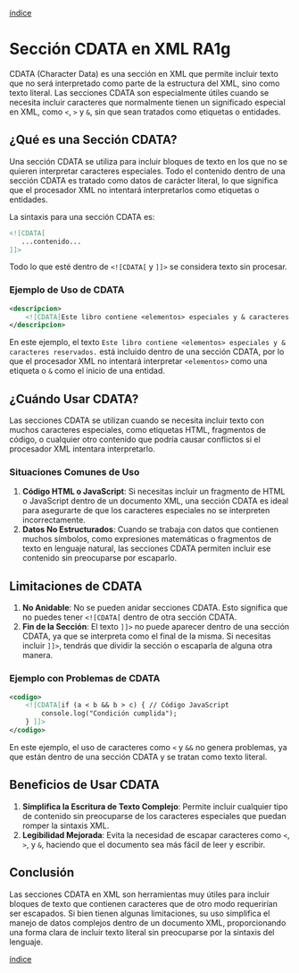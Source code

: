 [índice](./LM0400_indice.md)

# Sección CDATA en XML RA1g

CDATA (Character Data) es una sección en XML que permite incluir texto que no será interpretado como parte de la estructura del XML, sino como texto literal. Las secciones CDATA son especialmente útiles cuando se necesita incluir caracteres que normalmente tienen un significado especial en XML, como `<`, `>` y `&`, sin que sean tratados como etiquetas o entidades.

## ¿Qué es una Sección CDATA?

Una sección CDATA se utiliza para incluir bloques de texto en los que no se quieren interpretar caracteres especiales. Todo el contenido dentro de una sección CDATA es tratado como datos de carácter literal, lo que significa que el procesador XML no intentará interpretarlos como etiquetas o entidades.

La sintaxis para una sección CDATA es:

```xml
<![CDATA[
   ...contenido...
]]>
```

Todo lo que esté dentro de `<![CDATA[` y `]]>` se considera texto sin procesar.

### Ejemplo de Uso de CDATA

```xml
<descripcion>
    <![CDATA[Este libro contiene <elementos> especiales y & caracteres reservados.]]>
</descripcion>
```

En este ejemplo, el texto `Este libro contiene <elementos> especiales y & caracteres reservados.` está incluido dentro de una sección CDATA, por lo que el procesador XML no intentará interpretar `<elementos>` como una etiqueta o `&` como el inicio de una entidad.

## ¿Cuándo Usar CDATA?

Las secciones CDATA se utilizan cuando se necesita incluir texto con muchos caracteres especiales, como etiquetas HTML, fragmentos de código, o cualquier otro contenido que podría causar conflictos si el procesador XML intentara interpretarlo.

### Situaciones Comunes de Uso
1. **Código HTML o JavaScript**: Si necesitas incluir un fragmento de HTML o JavaScript dentro de un documento XML, una sección CDATA es ideal para asegurarte de que los caracteres especiales no se interpreten incorrectamente.
2. **Datos No Estructurados**: Cuando se trabaja con datos que contienen muchos símbolos, como expresiones matemáticas o fragmentos de texto en lenguaje natural, las secciones CDATA permiten incluir ese contenido sin preocuparse por escaparlo.

## Limitaciones de CDATA

1. **No Anidable**: No se pueden anidar secciones CDATA. Esto significa que no puedes tener `<![CDATA[` dentro de otra sección CDATA.
2. **Fin de la Sección**: El texto `]]>` no puede aparecer dentro de una sección CDATA, ya que se interpreta como el final de la misma. Si necesitas incluir `]]>`, tendrás que dividir la sección o escaparla de alguna otra manera.

### Ejemplo con Problemas de CDATA

```xml
<codigo>
    <![CDATA[if (a < b && b > c) { // Código JavaScript
        console.log("Condición cumplida");
    } ]]> 
</codigo>
```

En este ejemplo, el uso de caracteres como `<` y `&&` no genera problemas, ya que están dentro de una sección CDATA y se tratan como texto literal.

## Beneficios de Usar CDATA

1. **Simplifica la Escritura de Texto Complejo**: Permite incluir cualquier tipo de contenido sin preocuparse de los caracteres especiales que puedan romper la sintaxis XML.
2. **Legibilidad Mejorada**: Evita la necesidad de escapar caracteres como `<`, `>`, y `&`, haciendo que el documento sea más fácil de leer y escribir.

## Conclusión

Las secciones CDATA en XML son herramientas muy útiles para incluir bloques de texto que contienen caracteres que de otro modo requerirían ser escapados. Si bien tienen algunas limitaciones, su uso simplifica el manejo de datos complejos dentro de un documento XML, proporcionando una forma clara de incluir texto literal sin preocuparse por la sintaxis del lenguaje.


[índice](./LM0400_indice.md)
